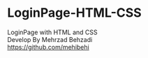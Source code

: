 # LoginPage-HTML-CSS
LoginPage with HTML and CSS
<br>
Develop By Mehrzad Behzadi
<br>
https://github.com/mehibehi
